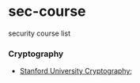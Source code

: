 # sec-course
security course list

### Cryptography
+ [Stanford University Cryptography](https://www.coursera.org/course/crypto);
